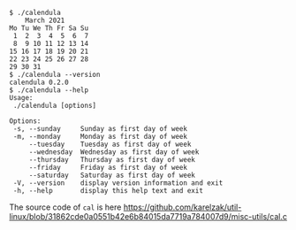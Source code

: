 
```console
$ ./calendula 
    March 2021
Mo Tu We Th Fr Sa Su 
 1  2  3  4  5  6  7 
 8  9 10 11 12 13 14 
15 16 17 18 19 20 21 
22 23 24 25 26 27 28 
29 30 31 
$ ./calendula --version
calendula 0.2.0
$ ./calendula --help
Usage:
 ./calendula [options]

Options:
 -s, --sunday     Sunday as first day of week
 -m, --monday     Monday as first day of week
     --tuesday    Tuesday as first day of week
     --wednesday  Wednesday as first day of week
     --thursday   Thursday as first day of week
     --friday     Friday as first day of week
     --saturday   Saturday as first day of week
 -V, --version    display version information and exit
 -h, --help       display this help text and exit

```

The source code of `cal` is here https://github.com/karelzak/util-linux/blob/31862cde0a0551b42e6b84015da7719a784007d9/misc-utils/cal.c 
